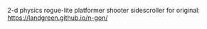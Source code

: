 2-d physics rogue-lite platformer shooter sidescroller
for original:
https://landgreen.github.io/n-gon/

